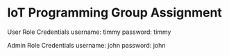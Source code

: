 # IoT Programming Group Assignment

User Role Credentials 
username: timmy
password: timmy

Admin Role Credentials
username: john
password: john